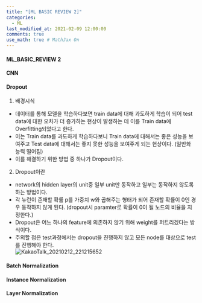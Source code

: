 ```yaml
---
title: "[ML BASIC REVIEW 2]"
categories: 
  - ML
last_modified_at: 2021-02-09 12:00:00
comments: true
use_math: true # MathJax On
---
```


#### ML_BASIC_REVIEW 2

#### CNN


#### Dropout

1. 배경시식
- 데이터를 통해 모델을 학습하다보면 train data에 대해 과도하게 학습이 되어 test data에 대한 오차가 더 증가하는 현상이 발생하는 데 이를 Train data에 Overfitting되었다고 한다. 
- 이는 Train data를 과도하게 학습하다보니 Train data에 대해서는 좋은 성능을 보여주고 Test data에 대해서는 좋지 못한 성능을 보여주게 되는 현상이다. (일반화 능력 떨어짐)
- 이를 해결하기 위한 방법 중 하나가 Dropout이다.

2. Dropout이란
- network의 hidden layer의 unit중 일부 unit만 동작하고 일부는 동작하지 않도록 하는 방법이다.
- 각 뉴런이 존재할 확률 p를 가중치 w와 곱해주는 형태가 되어 존재할 확률이 0인 경우 동작하지 않게 된다. (dropout시 paramter로 확률이 0이 될 노드의 비율을 지정한다.)
- Dropout은 어느 하나의 feature에 의존하지 않기 위해 weight를 퍼트리겠다는 방식이다. 
- 주의할 점은 test과정에서는 dropout을 진행하지 않고 모든 node를 대상으로 test를 진행해야 한다. <br>
  ![KakaoTalk_20210212_221215652](https://user-images.githubusercontent.com/62474292/107772349-7bc95b80-6d7f-11eb-9771-493d36f6511c.png)

#### Batch Normalization


#### Instance Normalization


#### Layer Normalization

